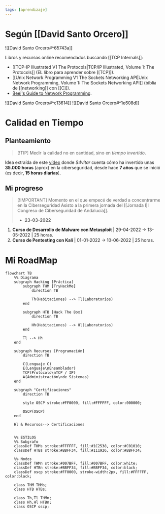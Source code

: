 ```yaml
---
tags: [aprendizaje]
---
```


# Según [[David Santo Orcero]]
![[David Santo Orcero#^65743a]]

Libros y recursos online recomendados buscando [[TCP Internals]]:
- [[TCP-IP Illustrated V1 The Protocols|TCP/IP Illustrated, Volume 1: The Protocols]] (EL libro para aprender sobre [[TCP]]).
- [[Unix Network Programming V1 The Sockets Networking API|Unix Network Programming, Volume 1: The Sockets Networking API]] (biblia de [[networking]] con [[C]]).
- [Beej's Guide to Network Programming](http://beej.us/guide/bgnet/).

![[David Santo Orcero#^c13614]]
![[David Santo Orcero#^1e608d]]

# Calidad en Tiempo
## Planteamiento
> [!TIP] Medir la calidad no en cantidad, sino en *tiempo invertido*.

Idea extraída de este [vídeo](https://youtu.be/hDSo-dGs-Z0?t=891) donde *S4vitar* cuenta cómo ha invertido unas **35.000 horas** (aprox) en la ciberseguridad, desde hace **7 años** que se inició (es decir, **15 horas diarias**).

## Mi progreso
> [!IMPORTANT] Momento en el que empecé de verdad a concentrarme en la Ciberseguridad
> Asisto a la primera jornada del [[Jornada I|I Congreso de Ciberseguridad de Andalucía]].
> - **23-03-2022**

1. **Curso de Desarrollo de Malware con Metasploit** | 29-04-2022 -> 13-05-2022 | 25 horas.
2. **Curso de Pentesting con Kali** |  01-01-2022 -> 10-06-2022 | 25 horas.

# Mi RoadMap
```mermaid
flowchart TB
	%% Diagrama
    subgraph Hacking [Práctica]
        subgraph THM [TryHackMe]
            direction TB
			
			Th(Habitaciones) --> Tl(Laboratorios)
        end
        
        subgraph HTB [Hack The Box]
	        direction TB
	        
	        Hh(Habitaciones) --> Hl(Laboratorios)
		end
		
		Tl --> Hh
	end
	
	subgraph Recursos [Programación]
		direction TB
		
		C(Lenguaje C)
		E(Lenguaje\nEnsamblador)
		TCP(Protocolo\nTCP / IP)
		A(Administración\nde Sistemas)
	end
	
	subgraph "Certificaciones"
		direction TB
		
		style OSCP stroke:#FF0000, fill:#FFFFFF, color:000000;
		
		OSCP(OSCP)
	end
	
	Hl & Recursos--> Certificaciones
	
    
    %% ESTILOS
    %% Subgrafo
	classDef THMs stroke:#FFFFFF, fill:#1C2538, color:#C01010;
	classDef HTBs stroke:#BBFF34, fill:#111926, color:#BBFF34;
	
	%% Nodos
	classDef THMn stroke:#007BFF, fill:#007BFF, color:white;
	classDef HTBn stroke:#BBFF34, fill:#BBFF34, color:black;
	classDef oscp stroke:#FF0000, stroke-width:2px, fill:#FFFFFF, color:black;
	
	class THM THMs;
	class HTB HTBs;
	
	class Th,Tl THMn;
	class Hh,Hl HTBn;
	class OSCP oscp;
```
